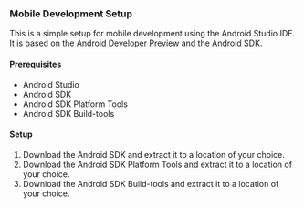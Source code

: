 ### Mobile Development Setup

This is a simple setup for mobile development using the Android Studio IDE. It is based on the [Android Developer Preview](https://developer.android.com/preview/index.html) and the [Android SDK](https://developer.android.com/sdk/index.html).

#### Prerequisites

* Android Studio
* Android SDK
* Android SDK Platform Tools
* Android SDK Build-tools

#### Setup

1. Download the Android SDK and extract it to a location of your choice.
2. Download the Android SDK Platform Tools and extract it to a location of your choice.
3. Download the Android SDK Build-tools and extract it to a location of your choice.